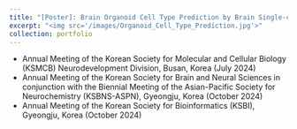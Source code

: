 ```yaml
---
title: "[Poster]: Brain Organoid Cell Type Prediction by Brain Single-cell Atlas Trained Annotation Models"
excerpt: "<img src='/images/Organoid_Cell_Type_Prediction.jpg'>"
collection: portfolio
---
```

- Annual Meeting of the Korean Society for Molecular and Cellular Biology (KSMCB) Neurodevelopment Division, Busan, Korea (July 2024) <br> 
- Annual Meeting of the Korean Society for Brain and Neural Sciences in conjunction with the Biennial Meeting of the Asian-Pacific Society for Neurochemistry (KSBNS-ASPN), Gyeongju, Korea (October 2024) <br>
- Annual Meeting of the Korean Society for Bioinformatics (KSBI), Gyeongju, Korea (October 2024)<br/>